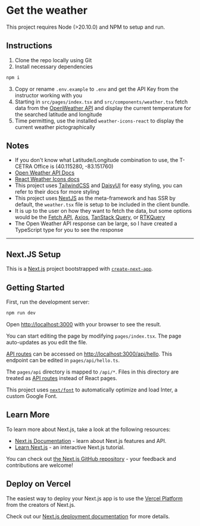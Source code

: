 # Get the weather

This project requires Node (>20.10.0) and NPM to setup and run.

## Instructions

1. Clone the repo locally using Git
2. Install necessary dependencies

```bash
npm i
```

3. Copy or rename `.env.example` to `.env` and get the API Key from the instructor working with you
4. Starting in `src/pages/index.tsx` and `src/components/weather.tsx` fetch data from the [OpenWeather API](https://openweathermap.org/api) and display the current temperature for the searched latitude and longitude
5. Time permitting, use the installed `weather-icons-react` to display the current weather pictographically

## Notes

- If you don't know what Latitude/Longitude combination to use, the T-CETRA Office is (40.115280, -83.151760)
- [Open Weather API Docs](https://openweathermap.org/api/one-call-3)
- [React Weather Icons docs](https://najens.github.io/weather-icons-react/)
- This project uses [TailwindCSS](https://tailwindcss.com/docs/installation) and [DaisyUI](https://daisyui.com/docs) for easy styling, you can refer to their docs for more styling
- This project uses [NextJS](https://nextjs.org/docs) as the meta-framework and has SSR by default, the `weather.tsx` file is setup to be included in the client bundle.
- It is up to the user on how they want to fetch the data, but some options would be the [Fetch API](https://developer.mozilla.org/en-US/docs/Web/API/Fetch_API), [Axios](https://axios-http.com/docs/intro), [TanStack Query](https://tanstack.com/query/latest/docs/framework/react/overview), or [RTKQuery](https://redux-toolkit.js.org/rtk-query/overview)
- The Open Weather API response can be large, so I have created a TypeScript type for you to see the response

---

## Next.JS Setup

This is a [Next.js](https://nextjs.org/) project bootstrapped with [`create-next-app`](https://github.com/vercel/next.js/tree/canary/packages/create-next-app).

## Getting Started

First, run the development server:

```bash
npm run dev
```

Open [http://localhost:3000](http://localhost:3000) with your browser to see the result.

You can start editing the page by modifying `pages/index.tsx`. The page auto-updates as you edit the file.

[API routes](https://nextjs.org/docs/api-routes/introduction) can be accessed on [http://localhost:3000/api/hello](http://localhost:3000/api/hello). This endpoint can be edited in `pages/api/hello.ts`.

The `pages/api` directory is mapped to `/api/*`. Files in this directory are treated as [API routes](https://nextjs.org/docs/api-routes/introduction) instead of React pages.

This project uses [`next/font`](https://nextjs.org/docs/basic-features/font-optimization) to automatically optimize and load Inter, a custom Google Font.

## Learn More

To learn more about Next.js, take a look at the following resources:

- [Next.js Documentation](https://nextjs.org/docs) - learn about Next.js features and API.
- [Learn Next.js](https://nextjs.org/learn) - an interactive Next.js tutorial.

You can check out [the Next.js GitHub repository](https://github.com/vercel/next.js/) - your feedback and contributions are welcome!

## Deploy on Vercel

The easiest way to deploy your Next.js app is to use the [Vercel Platform](https://vercel.com/new?utm_medium=default-template&filter=next.js&utm_source=create-next-app&utm_campaign=create-next-app-readme) from the creators of Next.js.

Check out our [Next.js deployment documentation](https://nextjs.org/docs/deployment) for more details.
